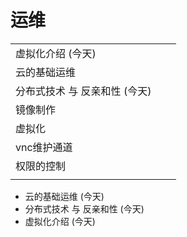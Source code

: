 # 运维

|                                 |      |      |
| ------------------------------- | ---- | ---- |
| 虚拟化介绍 (今天)               |      |      |
| 云的基础运维                    |      |      |
| 分布式技术  与  反亲和性 (今天) |      |      |
| 镜像制作                        |      |      |
| 虚拟化                          |      |      |
| vnc维护通道                     |      |      |
| 权限的控制                      |      |      |
|                                 |      |      |

- 云的基础运维 (今天)
- 分布式技术  与  反亲和性 (今天)
- 虚拟化介绍 (今天)